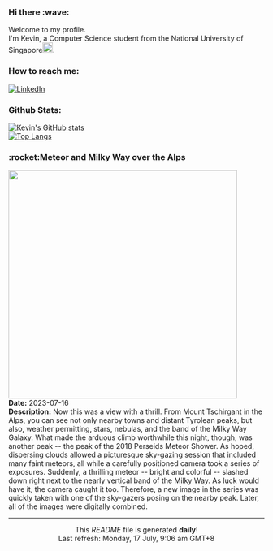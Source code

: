 <h3>Hi there :wave:</h3>

Welcome to my profile.   
I'm Kevin, a Computer Science student from the National University of Singapore<img src="https://img.icons8.com/color/96/000000/singapore-circular.png" width="20px"/>.</p>

<h3>How to reach me: </h3>
<a href="https://www.linkedin.com/in/kevin-foong/"><img alt="LinkedIn" src="https://img.shields.io/badge/linkedin-%230077B5.svg?&style=for-the-badge&logo=linkedin&logoColor=white" /></a> 

<h3>Github Stats: </h3> 

[![Kevin's GitHub stats](https://github-readme-stats.vercel.app/api?username=kevin9foong&theme=tokyonight)](https://github.com/anuraghazra/github-readme-stats) <br/>
[![Top Langs](https://github-readme-stats.vercel.app/api/top-langs/?username=kevin9foong&layout=compact&theme=tokyonight)](https://github.com/anuraghazra/github-readme-stats)

<h3>:rocket:Meteor and Milky Way over the Alps</h3> 
<img width="450" src="https:&#x2F;&#x2F;apod.nasa.gov&#x2F;apod&#x2F;image&#x2F;2307&#x2F;MeteorMountain_Roemmelt_1371.jpg" /><br/>
<b>Date:</b> 2023-07-16<br/>
<b>Description:</b> Now this was a view with a thrill. From Mount Tschirgant in the Alps, you can see not only nearby towns and distant Tyrolean peaks, but also, weather permitting, stars, nebulas, and the band of the Milky Way Galaxy. What made the arduous climb worthwhile this night, though, was another peak -- the peak of the 2018 Perseids Meteor Shower. As hoped, dispersing clouds allowed a picturesque sky-gazing session that included many faint meteors, all while a carefully positioned camera took a series of exposures. Suddenly, a thrilling meteor -- bright and colorful -- slashed down right next to the nearly vertical band of the Milky Way.  As luck would have it, the camera caught it too.  Therefore, a new image in the series was quickly taken with one of the sky-gazers posing on the nearby peak. Later, all of the images were digitally combined.<br/>

------------
<p align="center">This <i>README</i> file is generated <b>daily</b>!</br>
Last refresh: Monday, 17 July, 9:06 am GMT+8<br />
